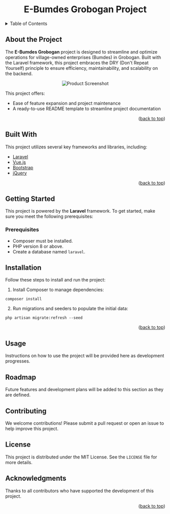 <h1 align="center">E-Bumdes Grobogan Project</h1>

<!-- TABLE OF CONTENTS -->
<details>
  <summary>Table of Contents</summary>
  <ol>
    <li><a href="#about-the-project">About the Project</a></li>
    <li><a href="#built-with">Built With</a></li>
    <li><a href="#getting-started">Getting Started</a></li>
    <li><a href="#installation">Installation</a></li>
    <li><a href="#usage">Usage</a></li>
    <li><a href="#roadmap">Roadmap</a></li>
    <li><a href="#contributing">Contributing</a></li>
    <li><a href="#license">License</a></li>
    <li><a href="#acknowledgments">Acknowledgments</a></li>
  </ol>
</details>

<!-- ABOUT THE PROJECT -->
<h2 id="about-the-project">About the Project</h2>

<p>The <strong>E-Bumdes Grobogan</strong> project is designed to streamline and optimize operations for village-owned enterprises (Bumdes) in Grobogan. Built with the Laravel framework, this project embraces the DRY (Don't Repeat Yourself) principle to ensure efficiency, maintainability, and scalability on the backend.</p>

<p align="center">
  <img src="https://example.com/product-screenshot.png" alt="Product Screenshot" />
</p>

<p>This project offers:</p>
<ul>
  <li>Ease of feature expansion and project maintenance</li>
  <li>A ready-to-use README template to streamline project documentation</li>
</ul>

<p align="right">(<a href="#readme-top">back to top</a>)</p>

<!-- BUILT WITH -->
<h2 id="built-with">Built With</h2>

<p>This project utilizes several key frameworks and libraries, including:</p>
<ul>
  <li><a href="https://laravel.com">Laravel</a></li>
  <li><a href="https://vuejs.org">Vue.js</a></li>
  <li><a href="https://getbootstrap.com">Bootstrap</a></li>
  <li><a href="https://jquery.com">jQuery</a></li>
</ul>

<p align="right">(<a href="#readme-top">back to top</a>)</p>

<!-- GETTING STARTED -->
<h2 id="getting-started">Getting Started</h2>

<p>This project is powered by the <strong>Laravel</strong> framework. To get started, make sure you meet the following prerequisites:</p>

<h3>Prerequisites</h3>
<ul>
  <li>Composer must be installed.</li>
  <li>PHP version 8 or above.</li>
  <li>Create a database named <code>laravel</code>.</li>
</ul>

<!-- INSTALLATION -->
<h2 id="installation">Installation</h2>

<p>Follow these steps to install and run the project:</p>

<ol>
  <li>Install Composer to manage dependencies:</li>
</ol>

<pre><code>composer install</code></pre>

<ol start="2">
  <li>Run migrations and seeders to populate the initial data:</li>
</ol>

<pre><code>php artisan migrate:refresh --seed</code></pre>

<p align="right">(<a href="#readme-top">back to top</a>)</p>

<!-- USAGE -->
<h2 id="usage">Usage</h2>

<p>Instructions on how to use the project will be provided here as development progresses.</p>

<!-- ROADMAP -->
<h2 id="roadmap">Roadmap</h2>

<p>Future features and development plans will be added to this section as they are defined.</p>

<!-- CONTRIBUTING -->
<h2 id="contributing">Contributing</h2>

<p>We welcome contributions! Please submit a pull request or open an issue to help improve this project.</p>

<!-- LICENSE -->
<h2 id="license">License</h2>

<p>This project is distributed under the MIT License. See the <code>LICENSE</code> file for more details.</p>

<!-- ACKNOWLEDGMENTS -->
<h2 id="acknowledgments">Acknowledgments</h2>

<p>Thanks to all contributors who have supported the development of this project.</p>

<p align="right">(<a href="#readme-top">back to top</a>)</p>
